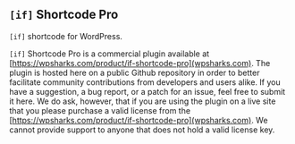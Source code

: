 ## `[if]` Shortcode Pro

`[if]` shortcode for WordPress.

`[if]` Shortcode Pro is a commercial plugin available at [https://wpsharks.com/product/if-shortcode-pro](wpsharks.com). The plugin is hosted here on a public Github repository in order to better facilitate community contributions from developers and users alike. If you have a suggestion, a bug report, or a patch for an issue, feel free to submit it here. We do ask, however, that if you are using the plugin on a live site that you please purchase a valid license from the [https://wpsharks.com/product/if-shortcode-pro](wpsharks.com). We cannot provide support to anyone that does not hold a valid license key.
